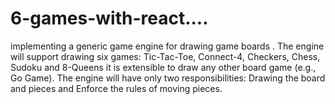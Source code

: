 # 6-games-with-react....
implementing a generic game engine for drawing game boards . The engine will support drawing six games: Tic-Tac-Toe, Connect-4, Checkers, Chess, Sudoku and 8-Queens it is extensible to draw any other board game (e.g., Go Game). The engine will have only two responsibilities:  Drawing the board and pieces and Enforce the rules of moving pieces.
